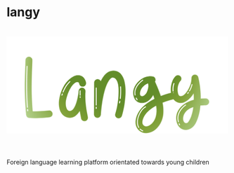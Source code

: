# langy

<h1 align="center">
  <img src="static/images/langy.svg" alt="Langy">
</h1>

<br/>

Foreign language learning platform orientated towards young children
